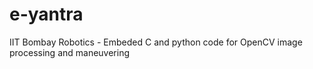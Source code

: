 # e-yantra
IIT Bombay Robotics - Embeded C and python code for OpenCV image processing and maneuvering 
